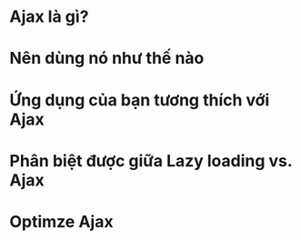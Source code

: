 # Ajax là gì?

# Nên dùng nó như thế nào

# Ứng dụng của bạn tương thích với Ajax

# Phân biệt được giữa Lazy loading vs. Ajax

# Optimze Ajax
